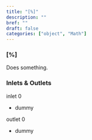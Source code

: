 ```yaml
---
title: "[%]"
description: ""
bref: ""
draft: false
categories: ["object", "Math"]
---
```


### [%]

Does something.

### Inlets & Outlets

inlet 0

 - dummy

outlet 0

 - dummy
 
